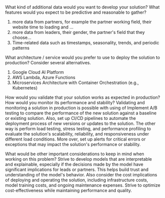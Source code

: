 What kind of additional data would you want to develop your solution? What features
would you expect to be predictive and reasonable to gather?

 1) more data from partners, for example the partner working field, their website time to loading and ...
 2) more data from leaders, their gender, the partner's field that they choose...
 3) Time-related data such as timestamps, seasonality, trends, and periodic patterns

What architecture / service would you prefer to use to deploy the solution to production?
Consider several alternatives.

 1) Google Cloud AI Platform
 2) AWS Lambda, Azure Functions
 3) Microservices Architecture with Container Orchestration (e.g., Kubernetes)
    
How would you validate that your solution works as expected in production? How would
  you monitor its performance and stability?
  Validating and monitoring a solution in production is possible with using of Implement A/B testing to compare 
  the performance of the new solution against a baseline or existing solution. Also, set up CI/CD pipelines to 
  automate the deployment process of new versions or updates to the solution. The other way is perform load 
  testing, stress testing, and performance profiling to evaluate the solution's scalability, reliability, and 
  responsiveness under different load conditions. More over, set up alerts for critical errors or exceptions 
  that may impact the solution's performance or stability.
  
What would be other important considerations to keep in mind when working on this
problem?
   Strive to develop models that are interpretable and explainable, especially if the decisions made by the 
   model have significant implications for leads or partners. This helps build trust and understanding of the 
   model's behavior.
   Also consider the cost implications of deploying and operating the solution, including infrastructure costs, 
   model training costs, and ongoing maintenance expenses. Strive to optimize cost-effectiveness while 
   maintaining performance and quality.
